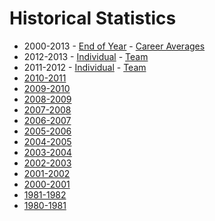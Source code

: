 # Historical Statistics

- 2000-2013 - [End of Year](/downloads/pnw_statistics/2001-2013_final_year_pnw_individual_averages.pdf) <i class="la la-file-pdf-o"></i> - [Career Averages](/downloads/pnw_statistics/2001-2013_pnw_career_averages.pdf) <i class="la la-file-pdf-o"></i>
- 2012-2013 - [Individual](/downloads/pnw_statistics/2012-2013_ind.pdf) <i class="la la-file-pdf-o"></i> - [Team](/downloads/pnw_statistics/2012-2013_team.pdf) <i class="la la-file-pdf-o"></i>
- 2011-2012 - [Individual](/downloads/pnw_statistics/2011-2012_ind.pdf) <i class="la la-file-pdf-o"></i> - [Team](/downloads/pnw_statistics/2011-2012_team.pdf) <i class="la la-file-pdf-o"></i>
- [2010-2011](/downloads/pnw_statistics/2010-2011.pdf) <i class="la la-file-pdf-o"></i>
- [2009-2010](/downloads/pnw_statistics/2009-2010.pdf) <i class="la la-file-pdf-o"></i>
- [2008-2009](/downloads/pnw_statistics/2008-2009.pdf) <i class="la la-file-pdf-o"></i>
- [2007-2008](/downloads/pnw_statistics/2007-2008.pdf) <i class="la la-file-pdf-o"></i>
- [2006-2007](/downloads/pnw_statistics/2006-2007.pdf) <i class="la la-file-pdf-o"></i>
- [2005-2006](/downloads/pnw_statistics/2005-2006.pdf) <i class="la la-file-pdf-o"></i>
- [2004-2005](/downloads/pnw_statistics/2004-2005.pdf) <i class="la la-file-pdf-o"></i>
- [2003-2004](/downloads/pnw_statistics/2003-2004.pdf) <i class="la la-file-pdf-o"></i>
- [2002-2003](/downloads/pnw_statistics/2002-2003.pdf) <i class="la la-file-pdf-o"></i>
- [2001-2002](/downloads/pnw_statistics/2001-2002.pdf) <i class="la la-file-pdf-o"></i>
- [2000-2001](/downloads/pnw_statistics/2000-2001.pdf) <i class="la la-file-pdf-o"></i>
- [1981-1982](/downloads/pnw_statistics/1981-1982_district_ytd.pdf) <i class="la la-file-pdf-o"></i>
- [1980-1981](/downloads/pnw_statistics/1980-1981_district_ytd.pdf) <i class="la la-file-pdf-o"></i>
